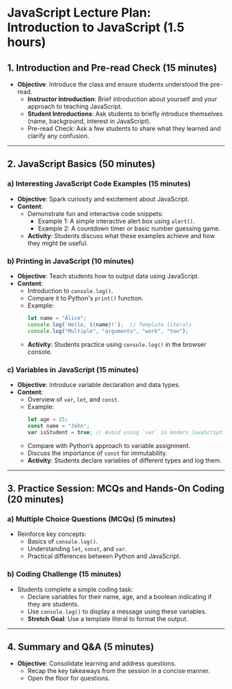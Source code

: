 # JavaScript Lecture Plan: Introduction to JavaScript (1.5 hours)

## 1. Introduction and Pre-read Check (15 minutes)

- **Objective**: Introduce the class and ensure students understood the pre-read.
  - **Instructor Introduction**: Brief introduction about yourself and your approach to teaching JavaScript.
  - **Student Introductions**: Ask students to briefly introduce themselves (name, background, interest in JavaScript).
  - Pre-read Check: Ask a few students to share what they learned and clarify any confusion.

---

## 2. JavaScript Basics (50 minutes)

### **a) Interesting JavaScript Code Examples (15 minutes)**

- **Objective**: Spark curiosity and excitement about JavaScript.
- **Content**:
  - Demonstrate fun and interactive code snippets:
    - Example 1: A simple interactive alert box using `alert()`.
    - Example 2: A countdown timer or basic number guessing game.
  - **Activity**: Students discuss what these examples achieve and how they might be useful.

### **b) Printing in JavaScript (10 minutes)**

- **Objective**: Teach students how to output data using JavaScript.
- **Content**:
  - Introduction to `console.log()`.
  - Compare it to Python's `print()` function.
  - Example:
    ```javascript
    let name = "Alice";
    console.log(`Hello, ${name}!`);  // Template literals
    console.log("Multiple", "arguments", "work", "too");
    ```
  - **Activity**: Students practice using `console.log()` in the browser console.

### **c) Variables in JavaScript (15 minutes)**

- **Objective**: Introduce variable declaration and data types.
- **Content**:
  - Overview of `var`, `let`, and `const`.
  - Example:
    ```javascript
    let age = 25;
    const name = "John";
    var isStudent = true; // Avoid using `var` in modern JavaScript
    ```
  - Compare with Python’s approach to variable assignment.
  - Discuss the importance of `const` for immutability.
  - **Activity**: Students declare variables of different types and log them.

---

## 3. Practice Session: MCQs and Hands-On Coding (20 minutes)

### **a) Multiple Choice Questions (MCQs) (5 minutes)**

- Reinforce key concepts:
  - Basics of `console.log()`.
  - Understanding `let`, `const`, and `var`.
  - Practical differences between Python and JavaScript.

### **b) Coding Challenge (15 minutes)**

- Students complete a simple coding task:
  - Declare variables for their name, age, and a boolean indicating if they are students.
  - Use `console.log()` to display a message using these variables.
  - **Stretch Goal**: Use a template literal to format the output.

---

## 4. Summary and Q&A (5 minutes)

- **Objective**: Consolidate learning and address questions.
  - Recap the key takeaways from the session in a concise manner.
  - Open the floor for questions.
